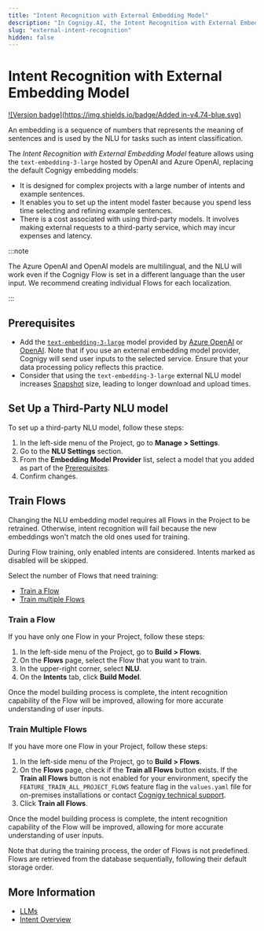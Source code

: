 ```yaml
---
title: "Intent Recognition with External Embedding Model"
description: "In Cognigy.AI, the Intent Recognition with External Embedding Model feature allows using the `text-embedding-3-large` hosted by OpenAI and Azure OpenAI, replacing the default Cognigy embedding models."
slug: "external-intent-recognition"
hidden: false
---
```


# Intent Recognition with External Embedding Model

[![Version badge](https://img.shields.io/badge/Added in-v4.74-blue.svg)](../../../../release-notes/4.74.md)

An embedding is a sequence of numbers that represents the meaning of sentences and is used by the NLU for tasks such as intent classification.

The _Intent Recognition with External Embedding Model_ feature allows
using the `text-embedding-3-large` hosted by OpenAI and Azure OpenAI, replacing the default Cognigy embedding models:

- It is designed for complex projects with a large number of intents and example sentences.
- It enables you to set up the intent model faster because you spend less time selecting and refining example sentences.
- There is a cost associated with using third-party models. It involves making external requests to a third-party service, which may incur expenses and latency.

:::note

  The Azure OpenAI and OpenAI models are multilingual, and the NLU will work even if the Cognigy Flow is set in a different language than the user input. We recommend creating individual Flows for each localization.

:::


## Prerequisites

- Add the [`text-embedding-3-large`](../../llms/model-support-by-feature.md) model provided by [Azure OpenAI](../../llms/providers/microsoft-azure-openai.md#add-a-model) or [OpenAI](../../llms/providers/openai.md#add-a-model). Note that if you use an external embedding model provider, Cognigy will send user inputs to the selected service. Ensure that your data processing policy reflects this practice.
- Consider that using the `text-embedding-3-large` external NLU model increases [Snapshot](../../../deploy/snapshots.md) size, leading to longer download and upload times.

## Set Up a Third-Party NLU model

To set up a third-party NLU model, follow these steps:

1. In the left-side menu of the Project, go to **Manage > Settings**.
2. Go to the **NLU Settings** section.
3. From the **Embedding Model Provider** list, select a model that you added as part of the [Prerequisites](#prerequisites).
4. Confirm changes.

## Train Flows

Changing the NLU embedding model requires all Flows in the Project to be retrained. 
Otherwise, intent recognition will fail because the new embeddings won't match the old ones used for training.

During Flow training, only enabled intents are considered. Intents marked as disabled will be skipped.

Select the number of Flows that need training:

- [Train a Flow](#train-a-flow)
- [Train multiple Flows](#train-multiple-flows)

### Train a Flow

If you have only one Flow in your Project, follow these steps:

1. In the left-side menu of the Project, go to **Build > Flows**.
2. On the **Flows** page, select the Flow that you want to train.
3. In the upper-right corner, select **NLU**.
4. On the **Intents** tab, click **Build Model**.

Once the model building process is complete, the intent recognition capability of the Flow will be improved, allowing for more accurate understanding of user inputs.

### Train Multiple Flows

If you have more one Flow in your Project, follow these steps:

1. In the left-side menu of the Project, go to **Build > Flows**.
2. On the **Flows** page, check if the **Train all Flows** button exists. If the **Train all Flows** button is not enabled for your environment, specify the `FEATURE_TRAIN_ALL_PROJECT_FLOWS` feature flag in the `values.yaml` file for on-premises installations or contact [Cognigy technical support](https://docs.cognigy.com/help/get-help/).
3. Click **Train all Flows**. 

Once the model building process is complete, the intent recognition capability of the Flow will be improved, allowing for more accurate understanding of user inputs.

Note that during the training process, the order of Flows is not predefined. Flows are retrieved from the database sequentially, following their default storage order.

## More Information

- [LLMs](../../llms/overview.md)
- [Intent Overview](../overview.md)
